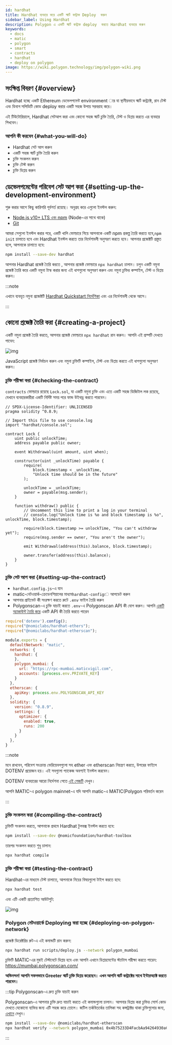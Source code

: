 ```yaml
---
id: hardhat
title: Hardhat ব্যবহার করে একটি স্মার্ট কন্ট্রাক Deploy  করুন
sidebar_label: Using Hardhat
description: Polygon এ একটি স্মার্ট কন্ট্রাক deploy  করতে Hardhat ব্যবহার করুন
keywords:
  - docs
  - matic
  - polygon
  - smart
  - contracts
  - hardhat
  - deploy on polygon
image: https://wiki.polygon.technology/img/polygon-wiki.png
---
```


## সংক্ষিপ্ত বিবরণ {#overview}

Hardhat হচ্ছে একটি Ethereum ডেভেলপমেন্ট environment ার যা স্থানীয়ভাবে স্মার্ট কন্ট্র্যাক্ট, রান টেস্ট এবং ডিবাগ সলিডিটি কোড deploy  করার একটি সহজ উপায় সরবরাহ করে।

এই টিউটোরিয়ালে, Hardhat সেটআপ করা এবং কোনো সহজ স্মার্ট চুক্তি তৈরি, টেস্ট ও ডিপ্লয় করতে এর ব্যবহার শিখবেন।

### আপনি কী করবেন {#what-you-will-do}

- Hardhat সেট আপ করুন
- একটি সহজ স্মার্ট চুক্তি তৈরি করুন
- চুক্তি সংকলন করুন
- চুক্তি টেস্ট করুন
- চুক্তি ডিপ্লয় করুন

## ডেভেলপমেন্টের পরিবেশ সেট আপ করা {#setting-up-the-development-environment}

শুরু করার আগে কিছু কারিগরি পূর্বশর্ত রয়েছে। অনুগ্রহ করে এগুলো ইনস্টল করুন:

- [Node.js v10+ LTS এবং npm](https://nodejs.org/en/) (Node-এর সাথে থাকে)
- [Git](https://git-scm.com/)

আমরা সেগুলো ইনস্টল করার পরে, একটি খালি ফোল্ডারে গিয়ে আপনাকে একটি npm প্রকল্প তৈরি করতে হবে,`npm init`  চালাতে হবে এবং Hardhat ইনস্টল করতে তার নির্দেশাবলী অনুসরণ করতে হবে। আপনার প্রজেক্টটি প্রস্তুত হলে, আপনাকে চালাতে হবে:

```bash
npm install --save-dev hardhat
```

আপনার Hardhat প্রজেক্ট তৈরি করতে , আপনার প্রজেক্ট ফোল্ডারে `npx hardhat` চালান। চলুন একটি নমুনা প্রজেক্ট তৈরি করে একটি নমুনা টাস্ক করার জন্য এই ধাপগুলো অনুসরণ করুন এবং নমুনা চুক্তির কম্পাইল, টেস্ট ও ডিপ্লয় করুন।

:::note

এখানে ব্যবহৃত নমুনা প্রজেক্টটি [<ins>Hardhat Quickstart নির্দেশিকা</ins>](https://hardhat.org/getting-started/#quick-start) এবং এর নির্দেশাবলী থেকে আসে।

:::

## কোনো প্রজেক্ট তৈরি করা {#creating-a-project}

একটি নমুনা প্রজেক্ট তৈরি করতে, আপনার প্রজেক্ট ফোল্ডারে `npx hardhat` রান করুন। আপনি এই প্রম্পটি দেখতে পাবেন:

![img](/img/hardhat/quickstart.png)

JavaScript প্রজেক্ট নির্বাচন করুন এবং নমুনা চুক্তিটি কম্পাইল, টেস্ট এবং ডিপ্লয় করতে এই ধাপগুলো অনুসরণ করুন।

### চুক্তি পরীক্ষা করা {#checking-the-contract}

`contracts` ফোল্ডারে রয়েছে `Lock.sol`, যা একটি নমুনা চুক্তি এবং এতে একটি সহজ ডিজিটাল লক রয়েছে, যেখানে ব্যবহারকারীরা একটি নির্দিষ্ট সময় পরে ফান্ড উইথড্র করতে পারবেন।

```
// SPDX-License-Identifier: UNLICENSED
pragma solidity ^0.8.9;

// Import this file to use console.log
import "hardhat/console.sol";

contract Lock {
    uint public unlockTime;
    address payable public owner;

    event Withdrawal(uint amount, uint when);

    constructor(uint _unlockTime) payable {
        require(
            block.timestamp < _unlockTime,
            "Unlock time should be in the future"
        );

        unlockTime = _unlockTime;
        owner = payable(msg.sender);
    }

    function withdraw() public {
        // Uncomment this line to print a log in your terminal
        // console.log("Unlock time is %o and block timestamp is %o", unlockTime, block.timestamp);

        require(block.timestamp >= unlockTime, "You can't withdraw yet");
        require(msg.sender == owner, "You aren't the owner");

        emit Withdrawal(address(this).balance, block.timestamp);

        owner.transfer(address(this).balance);
    }
}
```

### চুক্তি সেট আপ করা {#setting-up-the-contract}

- `hardhat.config.js`-এ যান
- matic-নেটওয়ার্ক-ক্রেডেনশিয়ালের মাধ্যম`hardhat-config`ে  আপডেট করুন
- আপনার প্রাইভেট কী সংরক্ষণ করতে রুটে `.env` ফাইল তৈরি করুন
- Polygonscan-এ চুক্তি যাচাই করতে `.env`-এ Polygonscan API কী যোগ করুন। আপনি [একটি অ্যাকাউন্ট তৈরি করে](https://polygonscan.com/register) একটি API কী তৈরি করতে পারেন

```js
require('dotenv').config();
require("@nomiclabs/hardhat-ethers");
require("@nomiclabs/hardhat-etherscan");

module.exports = {
  defaultNetwork: "matic",
  networks: {
    hardhat: {
    },
    polygon_mumbai: {
      url: "https://rpc-mumbai.maticvigil.com",
      accounts: [process.env.PRIVATE_KEY]
    }
  },
  etherscan: {
    apiKey: process.env.POLYGONSCAN_API_KEY
  },
  solidity: {
    version: "0.8.9",
    settings: {
      optimizer: {
        enabled: true,
        runs: 200
      }
    }
  },
}
```

:::note

মনে রাখবেন, পরিবেশ সংক্রান্ত ভেরিয়েবলগুলো সহ ether এবং etherscan নিয়ন্ত্রণ করতে, উপরের ফাইলে DOTENV প্রয়োজন হয়। এই সবগুলো প্যাকেজ অবশ্যই ইনস্টল করবেন।

DOTENV ব্যবহারের আরো নির্দেশনা পেতে [<ins>এই পেজটি</ins>](https://www.npmjs.com/package/dotenv) দেখুন।

আপনি MATIC-এ polygon mainnet-এ যদি আপনি matic-এ MATIC(Polygon পরিবর্তন করেন

:::

### চুক্তি সংকলন করা {#compiling-the-contract}

চুক্তিটি সংকলন করতে, আপনাকে প্রথমে Hardhat টুলবক্স ইনস্টল করতে হবে:

```bash
npm install --save-dev @nomicfoundation/hardhat-toolbox
```

তারপর সংকলন করতে শুধু চালান:

```bash
npx hardhat compile
```

### চুক্তি পরীক্ষা করা {#testing-the-contract}

Hardhat-এর মাধ্যমে টেস্ট চালাতে, আপনাকে নিচের বিষয়গুলো টাইপ করতে হবে:

```bash
npx hardhat test
```

এবং এটি একটি প্রত্যাশিত আউটপুট:

![img](/img/hardhat/test.png)

### Polygon নেটওয়ার্কে Deploying করা হচ্ছে {#deploying-on-polygon-network}

প্রজেক্ট ডিরেক্টরির রুট-এ এই কমান্ডটি রান করুন:

```bash
npx hardhat run scripts/deploy.js --network polygon_mumbai
```

চুক্তিটি MATIC-এর মুম্বই টেস্টনেটে ডিপ্লয় হবে এবং আপনি এখানে ডিপ্লয়মেন্টের স্ট্যাটাস পরীক্ষা করতে পারেন: https://mumbai.polygonscan.com/

**অভিনন্দন! আপনি সফলভাবে Greeter স্মার্ট চুক্তি ডিপ্লয় করেছেন। এখন আপনি স্মার্ট কন্ট্রাক্টের সাথে ইন্টারঅ্যাক্ট করতে পারবেন।**

:::tip Polygonscan-এ দ্রুত চুক্তি যাচাই করুন

Polygonscan-এ আপনার চুক্তি দ্রুত যাচাই করতে এই কমান্ডগুলো চালান। আপনার ডিপ্লয় করা চুক্তির সোর্স কোড দেখতে যেকোনো ব্যক্তির জন্য এটি সহজ করে তোলে। জটিল তর্কবিতর্কের তালিকা সহ কন্সট্রাক্টর থাকা চুক্তিগুলোর জন্য, [এখানে](https://hardhat.org/plugins/nomiclabs-hardhat-etherscan.html) দেখুন।

```bash
npm install --save-dev @nomiclabs/hardhat-etherscan
npx hardhat verify --network polygon_mumbai 0x4b75233D4FacbAa94264930aC26f9983e50C11AF
```
:::
